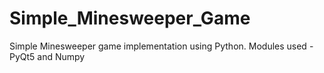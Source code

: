 # Simple_Minesweeper_Game
Simple Minesweeper game implementation using Python. Modules used - PyQt5 and Numpy 
